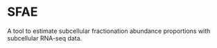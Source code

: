 # SFAE
A tool to estimate subcellular fractionation abundance proportions with subcellular RNA-seq data.
